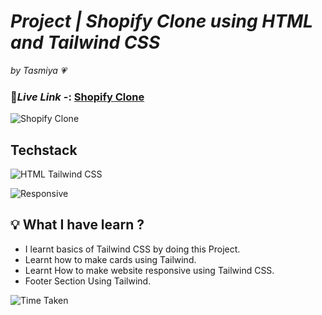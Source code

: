 # _Project | Shopify Clone using HTML and Tailwind CSS_

_by Tasmiya 💗_

### 🔗*Live Link* -: [Shopify Clone](https://tasmiya-shopify-clone.netlify.app)

![Shopify Clone](shopify-clone.png)

## Techstack

![HTML Tailwind CSS](https://img.shields.io/badge/HTML-Tailwind%20CSS-green)

![Responsive](https://img.shields.io/badge/Responsive-Yes-orange)

## 💡 What I have learn ?

- I learnt basics of Tailwind CSS by doing this Project.
- Learnt how to make cards using Tailwind.
- Learnt How to make website responsive using Tailwind CSS.
- Footer Section Using Tailwind.

![Time Taken](https://img.shields.io/badge/Time%20Taken-10%20Hours-green)
